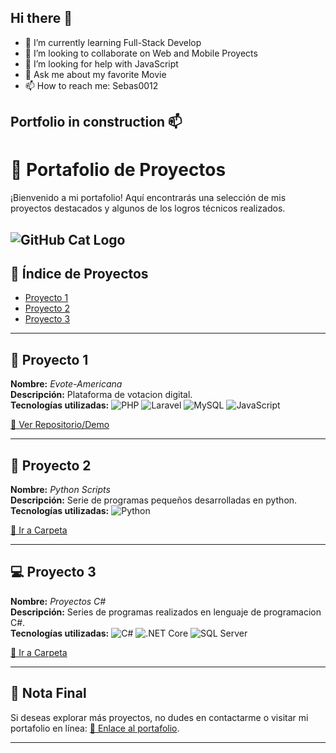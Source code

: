 ## Hi there 👋

- 🌱 I’m currently learning Full-Stack Develop
- 👯 I’m looking to collaborate on Web and Mobile Proyects
- 🤔 I’m looking for help with JavaScript
- 💬 Ask me about my favorite Movie
- 📫 How to reach me: Sebas0012

## Portfolio in construction 📫

# 🎨 Portafolio de Proyectos

¡Bienvenido a mi portafolio! Aquí encontrarás una selección de mis proyectos destacados y algunos de los logros técnicos realizados.

![GitHub Cat Logo](https://icon2.cleanpng.com/20240213/kl/transparent-github-icon-black-and-white-cat-logo-with-cats-1710879425955.webp)
---

## 📜 Índice de Proyectos

- [Proyecto 1](#proyecto-1)
- [Proyecto 2](#proyecto-2)
- [Proyecto 3](#proyecto-3)

---

## 🚀 Proyecto 1

**Nombre:** _Evote-Americana_  
**Descripción:** Plataforma de votacion digital.  
**Tecnologías utilizadas:** ![PHP](https://img.shields.io/badge/PHP-777BB4?logo=php&logoColor=white) ![Laravel](https://img.shields.io/badge/Laravel-2e2e2e?logo=laravel) ![MySQL](https://shields.io/badge/MySQL-lightgrey?logo=mysql&style=plastic&logoColor=white&labelColor=blue)  ![JavaScript](https://img.shields.io/badge/-JavaScript-F7DF1E?logo=javascript&logoColor=black)
<!--
**Vista Previa:**

![Vista previa del proyecto 1](https://via.placeholder.com/800x400.png?text=Captura+del+Proyecto+1) -->
[🔗 Ver Repositorio/Demo](https://github.com/Sebas0012/evote-americana-main)

---

## 🎯 Proyecto 2

**Nombre:** _Python Scripts_  
**Descripción:** Serie de programas pequeños desarrolladas en python.  
**Tecnologías utilizadas:** ![Python](https://img.shields.io/badge/-Python-3776AB?logo=python&logoColor=white)
<!--**Vista Previa:**

![Vista previa del proyecto 2](https://via.placeholder.com/800x400.png?text=Captura+del+Proyecto+2)  -->
[🔗 Ir a Carpeta](Python/)

---


## 💻 Proyecto 3

**Nombre:** _Proyectos C#_  
**Descripción:** Series de programas realizados en lenguaje de programacion C#.  
**Tecnologías utilizadas:** ![C#](https://img.shields.io/badge/-CSharp-239120?logo=csharp&logoColor=white) ![.NET Core](https://img.shields.io/badge/-.NET_Core-512BD4?logo=dotnet&logoColor=white) ![SQL Server](https://img.shields.io/badge/-SQL_Server-CC2927?logo=microsoft-sql-server&logoColor=white)  
<!--**Vista Previa:**

![Vista previa del proyecto 3](https://via.placeholder.com/800x400.png?text=Captura+del+Proyecto+3)  -->
[🔗 Ir a Carpeta](C%23%20Proyects/)

---

## 🌟 Nota Final

Si deseas explorar más proyectos, no dudes en contactarme o visitar mi portafolio en línea: [🔗 Enlace al portafolio](https://github.com/Sebas0012/Sebas0012).



---


